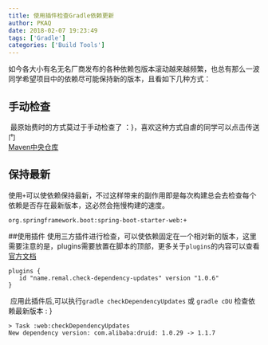 ```yaml
---
title: 使用插件检查Gradle依赖更新
author: PKAQ
date: 2018-02-07 19:23:49
tags: ['Gradle']
categories: ['Build Tools']
---
```


​    如今各大小有名无名厂商发布的各种依赖包版本滚动越来越频繁，也总有那么一波同学希望项目中的依赖尽可能保持新的版本，且看如下几种方式：

## 手动检查
​    最原始费时的方式莫过于手动检查了 ：}，喜欢这种方式自虐的同学可以点击传送门   
[Maven中央仓库](http://mvnrepository.com)

## 保持最新
​    使用`+`可以使依赖保持最新，不过这样带来的副作用即是每次构建总会去检查每个依赖是否存在最新版本，这必然会拖慢构建的速度。
```shell
org.springframework.boot:spring-boot-starter-web:+
```
##使用插件
​    使用三方插件进行检查，可以使依赖固定在一个相对新的版本，这里需要注意的是，plugins需要放置在脚本的顶部，更多关于`plugins`的内容可以查看[官方文档](https://docs.gradle.org/4.5/userguide/plugins.html#sec:plugins_block)
```shell
plugins {
   id "name.remal.check-dependency-updates" version "1.0.6" 
}
```
​    应用此插件后,可以执行`gradle checkDependencyUpdates` 或 `gradle cDU` 检查依赖最新版本 : }
```shell
> Task :web:checkDependencyUpdates
New dependency version: com.alibaba:druid: 1.0.29 -> 1.1.7
```